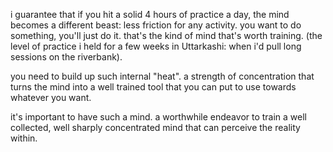 i guarantee that if you hit a solid 4 hours of practice a day, the mind becomes a different beast: less friction for any activity. you want to do something, you'll just do it. that's the kind of mind that's worth training. (the level of practice i held for a few weeks in Uttarkashi: when i'd pull long sessions on the riverbank).

you need to build up such internal "heat". a strength of concentration that turns the mind into a well trained tool that you can put to use towards whatever you want.

it's important to have such a mind. a worthwhile endeavor to train a well collected, well sharply concentrated mind that can perceive the reality within.



